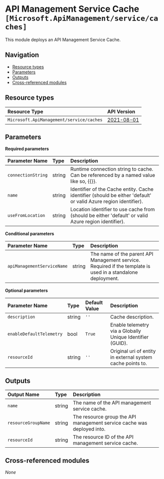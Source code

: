 # API Management Service Cache `[Microsoft.ApiManagement/service/caches]`

This module deploys an API Management Service Cache.

## Navigation

- [Resource types](#Resource-types)
- [Parameters](#Parameters)
- [Outputs](#Outputs)
- [Cross-referenced modules](#Cross-referenced-modules)

## Resource types

| Resource Type | API Version |
| :-- | :-- |
| `Microsoft.ApiManagement/service/caches` | [2021-08-01](https://learn.microsoft.com/en-us/azure/templates/Microsoft.ApiManagement/2021-08-01/service/caches) |

## Parameters

**Required parameters**

| Parameter Name | Type | Description |
| :-- | :-- | :-- |
| `connectionString` | string | Runtime connection string to cache. Can be referenced by a named value like so, {{<named-value>}}. |
| `name` | string | Identifier of the Cache entity. Cache identifier (should be either 'default' or valid Azure region identifier). |
| `useFromLocation` | string | Location identifier to use cache from (should be either 'default' or valid Azure region identifier). |

**Conditional parameters**

| Parameter Name | Type | Description |
| :-- | :-- | :-- |
| `apiManagementServiceName` | string | The name of the parent API Management service. Required if the template is used in a standalone deployment. |

**Optional parameters**

| Parameter Name | Type | Default Value | Description |
| :-- | :-- | :-- | :-- |
| `description` | string | `''` | Cache description. |
| `enableDefaultTelemetry` | bool | `True` | Enable telemetry via a Globally Unique Identifier (GUID). |
| `resourceId` | string | `''` | Original uri of entity in external system cache points to. |


## Outputs

| Output Name | Type | Description |
| :-- | :-- | :-- |
| `name` | string | The name of the API management service cache. |
| `resourceGroupName` | string | The resource group the API management service cache was deployed into. |
| `resourceId` | string | The resource ID of the API management service cache. |

## Cross-referenced modules

_None_
